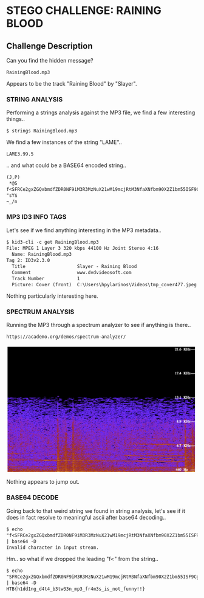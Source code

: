 # STEGO CHALLENGE: RAINING BLOOD

## Challenge Description
Can you find the hidden message?

```
RainingBlood.mp3
```

Appears to be the track "Raining Blood" by "Slayer".

### STRING ANALYSIS

Performing a strings analysis against the MP3 file, we find a few interesting
things..

```
$ strings RainingBlood.mp3
```

We find a few instances of the string "LAME"..

```
LAME3.99.5
```

.. and what could be a BASE64 encoded string..

```
(J,P)
 *@S
f<SFRCe2gxZGQxbmdfZDR0NF9iM3R3MzNuX21wM19mcjRtM3NfaXNfbm90X2Z1bm55ISF9Cg==
"sY$
~_/n
```

### MP3 ID3 INFO TAGS

Let's see if we find anything interesting in the MP3 metadata..

```
$ kid3-cli -c get RainingBlood.mp3 
File: MPEG 1 Layer 3 320 kbps 44100 Hz Joint Stereo 4:16
  Name: RainingBlood.mp3
Tag 2: ID3v2.3.0
  Title                   Slayer - Raining Blood
  Comment                 www.dvdvideosoft.com
  Track Number            1
  Picture: Cover (front)  C:\Users\hpylarinos\Videos\tmp_cover477.jpeg
```

Nothing particularly interesting here.

### SPECTRUM ANALYSIS

Running the MP3 through a spectrum analyzer to see if anything is there..

```
https://academo.org/demos/spectrum-analyzer/
```

<img src="spectrum-analysis.jpg" width=500px/>

Nothing appears to jump out.

### BASE64 DECODE

Going back to that weird string we found in string analysis, let's see if it
does in fact resolve to meaningful ascii after base64 decoding..

```
$ echo "f<SFRCe2gxZGQxbmdfZDR0NF9iM3R3MzNuX21wM19mcjRtM3NfaXNfbm90X2Z1bm55ISF9Cg==" | base64 -D
Invalid character in input stream.
```

Hm.. so what if we dropped the leading "f<" from the string..

```
$ echo "SFRCe2gxZGQxbmdfZDR0NF9iM3R3MzNuX21wM19mcjRtM3NfaXNfbm90X2Z1bm55ISF9Cg==" | base64 -D
HTB{h1dd1ng_d4t4_b3tw33n_mp3_fr4m3s_is_not_funny!!}
```
